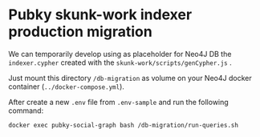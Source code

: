 # Pubky skunk-work indexer production migration

We can temporarily develop using as placeholder for Neo4J DB the `indexer.cypher` created with the `skunk-work/scripts/genCypher.js` .

Just mount this directory `/db-migration` as volume on your Neo4J docker container (`../docker-compose.yml`).

After create a new `.env` file from `.env-sample` and run the following command:

```
docker exec pubky-social-graph bash /db-migration/run-queries.sh
```
